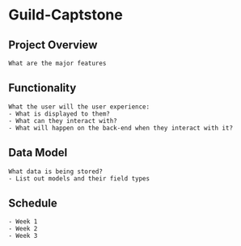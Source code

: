 # Guild-Captstone

## Project Overview
    What are the major features
## Functionality
    What the user will the user experience:
    - What is displayed to them?
    - What can they interact with?
    - What will happen on the back-end when they interact with it?
## Data Model
    What data is being stored?
    - List out models and their field types
## Schedule
    - Week 1
    - Week 2
    - Week 3